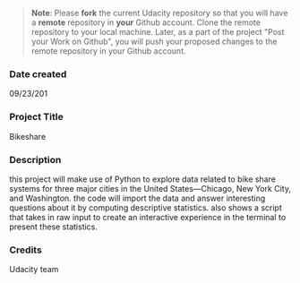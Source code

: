 >**Note**: Please **fork** the current Udacity repository so that you will have a **remote** repository in **your** Github account. Clone the remote repository to your local machine. Later, as a part of the project "Post your Work on Github", you will push your proposed changes to the remote repository in your Github account.

### Date created
09/23/201
### Project Title
Bikeshare
### Description
 this project will make use of Python to explore data related to bike share systems for three major cities in the United States—Chicago, New York City, and Washington. the code will import the data and answer interesting questions about it by computing descriptive statistics.  also shows  a script that takes in raw input to create an interactive experience in the terminal to present these statistics.

 ### Credits

Udacity team